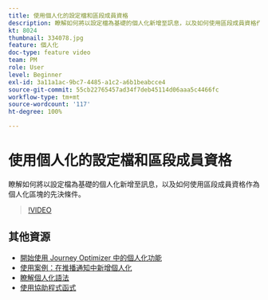 ```yaml
---
title: 使用個人化的設定檔和區段成員資格
description: 瞭解如何將以設定檔為基礎的個人化新增至訊息，以及如何使用區段成員資格作為個人化區塊的先決條件。
kt: 8024
thumbnail: 334078.jpg
feature: 個人化
doc-type: feature video
team: PM
role: User
level: Beginner
exl-id: 3a11a1ac-9bc7-4485-a1c2-a6b1beabcce4
source-git-commit: 55cb22765457ad34f7deb45114d06aaa5c4466fc
workflow-type: tm+mt
source-wordcount: '117'
ht-degree: 100%

---
```


# 使用個人化的設定檔和區段成員資格

瞭解如何將以設定檔為基礎的個人化新增至訊息，以及如何使用區段成員資格作為個人化區塊的先決條件。

>[!VIDEO](https://video.tv.adobe.com/v/334078?quality=12)

## 其他資源

* [開始使用 Journey Optimizer 中的個人化功能](https://experienceleague.adobe.com/docs/journey-optimizer/using/create-messages/personalization/personalize.html?lang=zh-Hant)
* [使用案例：在推播通知中新增個人化](https://experienceleague.corp.adobe.com/docs/journey-optimizer/using/create-messages/personalization/personalization-use-case.html?lang=zh-Hant)
* [瞭解個人化語法](https://experienceleague.adobe.com/docs/journey-optimizer/using/create-messages/personalization/personalization-syntax.html?lang=zh-Hant)
* [使用協助程式函式](https://experienceleague-review.corp.adobe.com/docs/journey-optimizer/using/create-messages/personalization/functions/functions.html?lang=zh-Hant)
